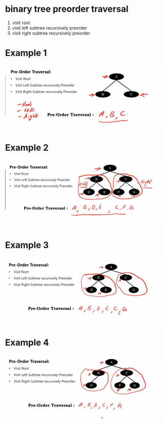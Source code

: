 # binary tree preorder traversal

1. visit root
2. visit left subtree recursively preorder
3. visit right subtree recursively preorder

# Example 1

<img src='../assets/158_1.png'></img>

# Example 2

<img src='../assets/158_2.png'></img>

# Example 3

<img src='../assets/158_3.png'></img>

# Example 4

<img src='../assets/158_4.png'></img>
